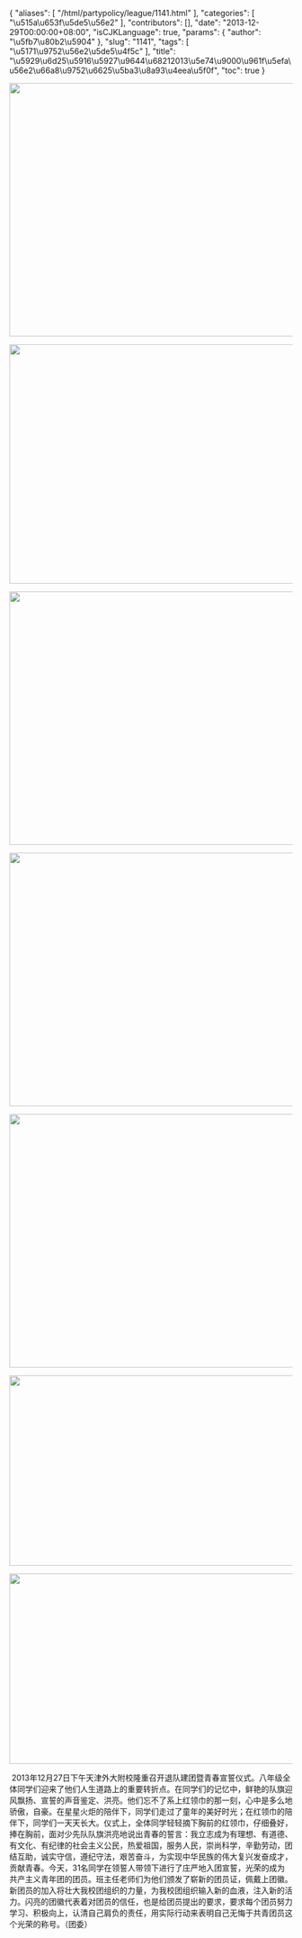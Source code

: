 {
    "aliases": [
        "/html/partypolicy/league/1141.html"
    ],
    "categories": [
        "\u515a\u653f\u5de5\u56e2"
    ],
    "contributors": [],
    "date": "2013-12-29T00:00:00+08:00",
    "isCJKLanguage": true,
    "params": {
        "author": "\u5fb7\u80b2\u5904"
    },
    "slug": "1141",
    "tags": [
        "\u5171\u9752\u56e2\u5de5\u4f5c"
    ],
    "title": "\u5929\u6d25\u5916\u5927\u9644\u68212013\u5e74\u9000\u961f\u5efa\u56e2\u66a8\u9752\u6625\u5ba3\u8a93\u4eea\u5f0f",
    "toc": true
}


<img
    src="https://cdn.tfls.online/mirror/full/42b69beb2bc0909e8c1615a787b0bfe80a034602.jpg"
    style="display:block;margin-left:auto;margin-right:auto;"
    decoding="async"
    fetchpriority="auto"
    loading="lazy"
    height="450"
    width="600"
/>





<img
    src="https://cdn.tfls.online/mirror/full/668fd8ad3d5171901cc14fd1394c7068711c72ed.jpg"
    style="display:block;margin-left:auto;margin-right:auto;"
    decoding="async"
    fetchpriority="auto"
    loading="lazy"
    height="425"
    width="600"
/>





<img
    src="https://cdn.tfls.online/mirror/full/0fb452206d36645da4a8b6bcc34822344b6651f5.jpg"
    style="display:block;margin-left:auto;margin-right:auto;"
    decoding="async"
    fetchpriority="auto"
    loading="lazy"
    height="450"
    width="600"
/>





<img
    src="https://cdn.tfls.online/mirror/full/ece5478be5a3cbb76395fa7c57abc15240d8c564.jpg"
    style="display:block;margin-left:auto;margin-right:auto;"
    decoding="async"
    fetchpriority="auto"
    loading="lazy"
    height="450"
    width="600"
/>





<img
    src="https://cdn.tfls.online/mirror/full/456a0510eec5e583d3ae613cd3747946e89e3ec1.jpg"
    style="display:block;margin-left:auto;margin-right:auto;"
    decoding="async"
    fetchpriority="auto"
    loading="lazy"
    height="450"
    width="600"
/>





<img
    src="https://cdn.tfls.online/mirror/full/0a26c3b0ba7355aad9d2c6c472b3eef401151e59.jpg"
    style="display:block;margin-left:auto;margin-right:auto;"
    decoding="async"
    fetchpriority="auto"
    loading="lazy"
    height="338"
    width="600"
/>





<img
    src="https://cdn.tfls.online/mirror/full/ff98961fba452990b8ff83d921a36028fd18dcaf.jpg"
    style="display:block;margin-left:auto;margin-right:auto;"
    decoding="async"
    fetchpriority="auto"
    loading="lazy"
    height="338"
    width="600"
/>




  





 2013年12月27日下午天津外大附校隆重召开退队建团暨青春宣誓仪式。八年级全体同学们迎来了他们人生道路上的重要转折点。在同学们的记忆中，鲜艳的队旗迎风飘扬、宣誓的声音鉴定、洪亮。他们忘不了系上红领巾的那一刻，心中是多么地骄傲，自豪。在星星火炬的陪伴下，同学们走过了童年的美好时光；在红领巾的陪伴下，同学们一天天长大。仪式上，全体同学轻轻摘下胸前的红领巾，仔细叠好，捧在胸前，面对少先队队旗洪亮地说出青春的誓言：我立志成为有理想、有道德、有文化、有纪律的社会主义公民，热爱祖国，服务人民，崇尚科学，辛勤劳动，团结互助，诚实守信，遵纪守法，艰苦奋斗，为实现中华民族的伟大复兴发奋成才，贡献青春。今天，31名同学在领誓人带领下进行了庄严地入团宣誓，光荣的成为共产主义青年团的团员。班主任老师们为他们颁发了崭新的团员证，佩戴上团徽。新团员的加入将壮大我校团组织的力量，为我校团组织输入新的血液，注入新的活力。闪亮的团徽代表着对团员的信任，也是给团员提出的要求，要求每个团员努力学习、积极向上，认清自己肩负的责任，用实际行动来表明自己无悔于共青团员这个光荣的称号。（团委）




  



